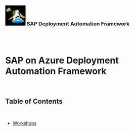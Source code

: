 ### <img src="assets/images/UnicornSAPBlack256x256.png" width="64px"> SAP Deployment Automation Framework <!-- omit in toc -->

<br/><br/>

# SAP on Azure Deployment Automation Framework <!-- omit in toc -->

<br/>

## Table of Contents
<br/>

- [Workshops](Software_Documentation/Product_Documentation/User_Documentation/End_User/Workshops/readme.md)

<br/><br/>
